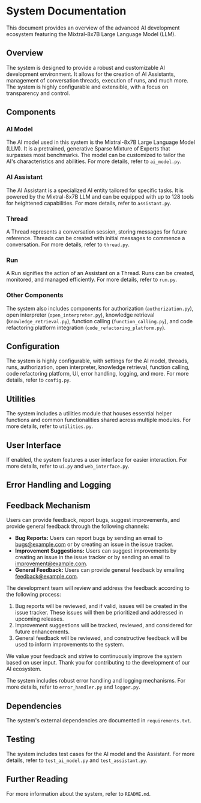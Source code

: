 # System Documentation

This document provides an overview of the advanced AI development ecosystem featuring the Mixtral-8x7B Large Language Model (LLM).

## Overview

The system is designed to provide a robust and customizable AI development environment. It allows for the creation of AI Assistants, management of conversation threads, execution of runs, and much more. The system is highly configurable and extensible, with a focus on transparency and control.

## Components

### AI Model

The AI model used in this system is the Mixtral-8x7B Large Language Model (LLM). It is a pretrained, generative Sparse Mixture of Experts that surpasses most benchmarks. The model can be customized to tailor the AI's characteristics and abilities. For more details, refer to `ai_model.py`.

### AI Assistant

The AI Assistant is a specialized AI entity tailored for specific tasks. It is powered by the Mixtral-8x7B LLM and can be equipped with up to 128 tools for heightened capabilities. For more details, refer to `assistant.py`.

### Thread

A Thread represents a conversation session, storing messages for future reference. Threads can be created with initial messages to commence a conversation. For more details, refer to `thread.py`.

### Run

A Run signifies the action of an Assistant on a Thread. Runs can be created, monitored, and managed efficiently. For more details, refer to `run.py`.

### Other Components

The system also includes components for authorization (`authorization.py`), open interpreter (`open_interpreter.py`), knowledge retrieval (`knowledge_retrieval.py`), function calling (`function_calling.py`), and code refactoring platform integration (`code_refactoring_platform.py`).

## Configuration

The system is highly configurable, with settings for the AI model, threads, runs, authorization, open interpreter, knowledge retrieval, function calling, code refactoring platform, UI, error handling, logging, and more. For more details, refer to `config.py`.

## Utilities

The system includes a utilities module that houses essential helper functions and common functionalities shared across multiple modules. For more details, refer to `utilities.py`.

## User Interface

If enabled, the system features a user interface for easier interaction. For more details, refer to `ui.py` and `web_interface.py`.

## Error Handling and Logging

## Feedback Mechanism

Users can provide feedback, report bugs, suggest improvements, and provide general feedback through the following channels:
- **Bug Reports:** Users can report bugs by sending an email to bugs@example.com or by creating an issue in the issue tracker.
- **Improvement Suggestions:** Users can suggest improvements by creating an issue in the issue tracker or by sending an email to improvement@example.com.
- **General Feedback:** Users can provide general feedback by emailing feedback@example.com.

The development team will review and address the feedback according to the following process:
1. Bug reports will be reviewed, and if valid, issues will be created in the issue tracker. These issues will then be prioritized and addressed in upcoming releases.
2. Improvement suggestions will be tracked, reviewed, and considered for future enhancements.
3. General feedback will be reviewed, and constructive feedback will be used to inform improvements to the system.

We value your feedback and strive to continuously improve the system based on user input. Thank you for contributing to the development of our AI ecosystem.

The system includes robust error handling and logging mechanisms. For more details, refer to `error_handler.py` and `logger.py`.

## Dependencies

The system's external dependencies are documented in `requirements.txt`.

## Testing

The system includes test cases for the AI model and the Assistant. For more details, refer to `test_ai_model.py` and `test_assistant.py`.

## Further Reading

For more information about the system, refer to `README.md`.
